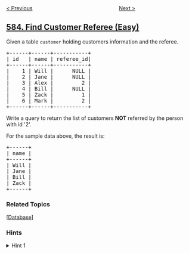 <!--|This file generated by command(leetcode description); DO NOT EDIT.    |-->
<!--+----------------------------------------------------------------------+-->
<!--|@author    awesee <openset.wang@gmail.com>                           |-->
<!--|@link      https://github.com/awesee                                 |-->
<!--|@home      https://github.com/awesee/leetcode                        |-->
<!--+----------------------------------------------------------------------+-->

[< Previous](../delete-operation-for-two-strings "Delete Operation for Two Strings")
　　　　　　　　　　　　　　　　
[Next >](../investments-in-2016 "Investments in 2016")

## [584. Find Customer Referee (Easy)](https://leetcode.com/problems/find-customer-referee "寻找用户推荐人")

<p>Given a table <code>customer</code> holding customers information and the referee.</p>

<pre>
+------+------+-----------+
| id   | name | referee_id|
+------+------+-----------+
|    1 | Will |      NULL |
|    2 | Jane |      NULL |
|    3 | Alex |         2 |
|    4 | Bill |      NULL |
|    5 | Zack |         1 |
|    6 | Mark |         2 |
+------+------+-----------+
</pre>

<p>Write a query to return the list of customers <b>NOT</b> referred by the person with id &#39;2&#39;.</p>

<p>For the sample data above, the result is:</p>

<pre>
+------+
| name |
+------+
| Will |
| Jane |
| Bill |
| Zack |
+------+
</pre>

### Related Topics
  [[Database](../../tag/database/README.md)]

### Hints
<details>
<summary>Hint 1</summary>
Be careful of the NULL value
</details>
